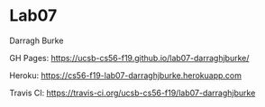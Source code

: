 # Lab07

Darragh Burke

GH Pages: https://ucsb-cs56-f19.github.io/lab07-darraghjburke/

Heroku: https://cs56-f19-lab07-darraghjburke.herokuapp.com

Travis CI: https://travis-ci.org/ucsb-cs56-f19/lab07-darraghjburke
